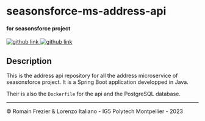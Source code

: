 # seasonsforce-ms-address-api
#### for seasonsforce project 

<a target="_blank" href="https://github.com/lorenzo-italiano/Seasonsforce">
  <img alt="github link" src="https://img.shields.io/badge/SEASONFORCE-global-green?logo=github&style=for-the-badge">
</a>
<a target="_blank" href="https://github.com/lorenzo-italiano/seasonsforce-microservices">
  <img alt="github link" src="https://img.shields.io/badge/SEASONFORCE-microservices-blue?logo=github&style=for-the-badge">
</a>

## Description

This is the address api repository for all the address microservice of seasonsforce project. 
It is a Spring Boot application developped in Java. 

Their is also the `Dockerfile` for the api and the PostgreSQL database.

---

© Romain Frezier & Lorenzo Italiano - IG5 Polytech Montpellier - 2023
